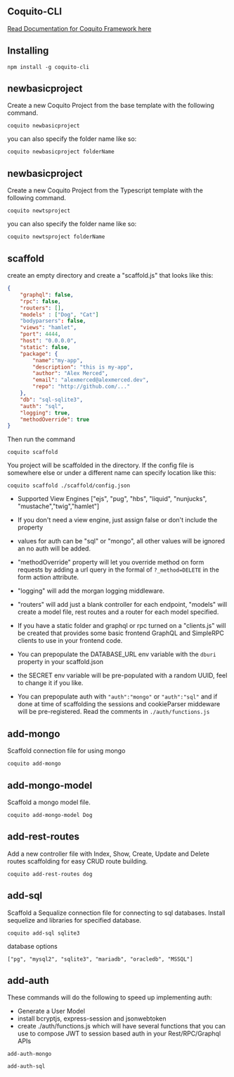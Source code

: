 ## Coquito-CLI

[Read Documentation for Coquito Framework here](https://www.npmjs.com/package/coquito)

## Installing

`npm install -g coquito-cli`

## newbasicproject

Create a new Coquito Project from the base template with the following command.

`coquito newbasicproject`

you can also specify the folder name like so:

`coquito newbasicproject folderName`

## newbasicproject

Create a new Coquito Project from the Typescript template with the following command.

`coquito newtsproject`

you can also specify the folder name like so:

`coquito newtsproject folderName`

## scaffold

create an empty directory and create a "scaffold.js" that looks like this:

```json
{
    "graphql": false,
    "rpc": false,
    "routers": [],
    "models" : ["Dog", "Cat"]
    "bodyparsers": false,
    "views": "hamlet",
    "port": 4444,
    "host": "0.0.0.0",
    "static": false,
    "package": {
        "name":"my-app",
        "description": "this is my-app",
        "author": "Alex Merced",
        "email": "alexmerced@alexmerced.dev",
        "repo": "http://github.com/..."
    },
    "db": "sql-sqlite3",
    "auth": "sql",
    "logging": true,
    "methodOverride": true
}
```

Then run the command

`coquito scaffold`

You project will be scaffolded in the directory. If the config file is somewhere else or under a different name can specify location like this:

`coquito scaffold ./scaffold/config.json`

- Supported View Engines ["ejs", "pug", "hbs", "liquid", "nunjucks", "mustache","twig","hamlet"]

- If you don't need a view engine, just assign false or don't include the property

- values for auth can be "sql" or "mongo", all other values will be ignored an no auth will be added.

- "methodOverride" property will let you override method on form requests by adding a url query in the formal of `?_method=DELETE` in the form action attribute.

- "logging" will add the morgan logging middleware.

- "routers" will add just a blank controller for each endpoint, "models" will create a model file, rest routes and a router for each model specified.

- If you have a static folder and graphql or rpc turned on a "clients.js" will be created that provides some basic frontend GraphQL and SimpleRPC clients to use in your frontend code.

- You can prepopulate the DATABASE_URL env variable with the `dburi` property in your scaffold.json

- the SECRET env variable will be pre-populated with a random UUID, feel to change it if you like.

- You can prepopulate auth with `"auth":"mongo"` or `"auth":"sql"` and if done at time of scaffolding the sessions and cookieParser middeware will be pre-registered. Read the comments in `./auth/functions.js`

## add-mongo

Scaffold connection file for using mongo

`coquito add-mongo`

## add-mongo-model

Scaffold a mongo model file.

`coquito add-mongo-model Dog`

## add-rest-routes

Add a new controller file with Index, Show, Create, Update and Delete routes scaffolding for easy CRUD route building.

`coquito add-rest-routes dog`

## add-sql

Scaffold a Sequalize connection file for connecting to sql databases. Install sequelize and libraries for specified database.

```
coquito add-sql sqlite3
```

database options

```
["pg", "mysql2", "sqlite3", "mariadb", "oracledb", "MSSQL"]
```

## add-auth

These commands will do the following to speed up implementing auth:
- Generate a User Model
- install bcryptjs, express-session and jsonwebtoken
- create ./auth/functions.js which will have several functions that you can use to compose JWT to session based auth in your Rest/RPC/Graphql APIs

`add-auth-mongo`

`add-auth-sql`